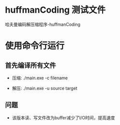 # huffmanCoding 测试文件
哈夫曼编码解压缩程序-huffmanCoding

# 使用命令行运行
## 首先编译所有文件 
- 压缩: ./main.exe -c filename

- 解压: ./main.exe -u source target
## 问题
- 该版本读、写文件改为buffer减少了I/O时间，提高速度